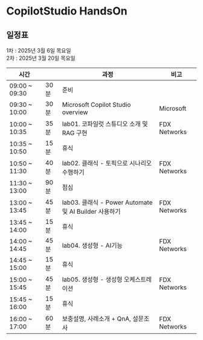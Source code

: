 # CopilotStudio HandsOn

## 일정표
  1차 : 2025년 3월 6일 목요일 </br>
  2차 : 2025년 3월 20일 목요일

|시간||과정|비고|
|--|--|--|--|
|09:00 ~ 09:30 | 30분 | 준비 || 
|09:30 ~ 10:00 | 30분 | Microsoft Copilot Studio overview | Microsoft |
|10:00 ~ 10:35 | 35분 | lab01. 코파일럿 스튜디오 소개 및 RAG 구현 | FDX Networks |
|10:35 ~ 10:50 | 15분 |휴식 | |
|10:50 ~ 11:30 | 40분 | lab02. 클래식 - 토픽으로 시나리오 수행하기 | FDX Networks |
|11:30 ~ 13:00 | 90분 | 점심 | |
|13:00 ~ 13:45 | 45분 | lab03. 클래식 - Power Automate 및 AI Builder 사용하기 |FDX Networks |
|13:45 ~ 14:00 | 15분 | 휴식 | |
|14:00 ~ 14:45 | 45분 | lab04. 생성형 - AI기능 |FDX Networks |
|14:45 ~ 15:00 | 15분 | 휴식 | |
|15:00 ~ 15:45 | 45분 | lab05. 생성형 - 생성형 오케스트레이션 |FDX Networks |
|15:45 ~ 16:00 | 15분 | 휴식 | |
|16:00 ~ 17:00 | 60분 | 보충설명, 사례소개 + QnA, 설문조사|FDX Networks |
